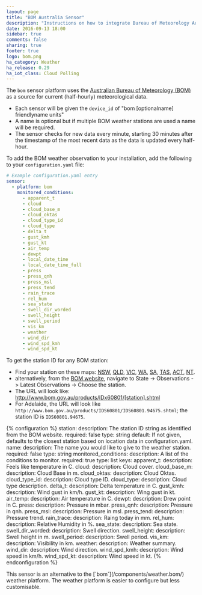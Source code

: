 ```yaml
---
layout: page
title: "BOM Australia Sensor"
description: "Instructions on how to integrate Bureau of Meteorology Australia weather conditions into Home Assistant."
date: 2016-09-13 18:00
sidebar: true
comments: false
sharing: true
footer: true
logo: bom.png
ha_category: Weather
ha_release: 0.29
ha_iot_class: Cloud Polling
---
```


The `bom` sensor platform uses the [Australian Bureau of Meteorology (BOM)](http://www.bom.gov.au) as a source for current (half-hourly) meteorological data.

- Each sensor will be given the `device_id` of "bom [optionalname] friendlyname units"
- A name is optional but if multiple BOM weather stations are used a name will be required.
- The sensor checks for new data every minute, starting 30 minutes after the timestamp of the most recent data as the data is updated every half-hour.

To add the BOM weather observation to your installation, add the following to your `configuration.yaml` file:

```yaml
# Example configuration.yaml entry
sensor:
  - platform: bom
    monitored_conditions:
      - apparent_t
      - cloud
      - cloud_base_m
      - cloud_oktas
      - cloud_type_id
      - cloud_type
      - delta_t
      - gust_kmh
      - gust_kt
      - air_temp
      - dewpt
      - local_date_time
      - local_date_time_full
      - press
      - press_qnh
      - press_msl
      - press_tend
      - rain_trace
      - rel_hum
      - sea_state
      - swell_dir_worded
      - swell_height
      - swell_period
      - vis_km
      - weather
      - wind_dir
      - wind_spd_kmh
      - wind_spd_kt
```

To get the station ID for any BOM station:
- Find your station on these maps: [NSW](http://www.bom.gov.au/nsw/observations/map.shtml), [QLD](http://www.bom.gov.au/qld/observations/map.shtml), [VIC](http://www.bom.gov.au/vic/observations/map.shtml), [WA](http://www.bom.gov.au/wa/observations/map.shtml), [SA](http://www.bom.gov.au/sa/observations/map.shtml), [TAS](http://www.bom.gov.au/tas/observations/map.shtml), [ACT](http://www.bom.gov.au/act/observations/canberramap.shtml), [NT](http://www.bom.gov.au/nt/observations/map.shtml).
 - alternatively, from the [BOM website](http://www.bom.gov.au/), navigate to State -> Observations -> Latest Observations -> Choose the station.
- The URL will look like: http://www.bom.gov.au/products/IDx60801/[station].shtml
 - For Adelaide, the URL will look like `http://www.bom.gov.au/products/IDS60801/IDS60801.94675.shtml`; the station ID is `IDS60801.94675`.

{% configuration %}
station:
  description: The station ID string as identified from the BOM website.
  required: false
  type: string
  default: If not given, defaults to the closest station based on location data in configuration.yaml.
name:
  description: The name you would like to give to the weather station.
  required: false
  type: string
monitored_conditions:
  description: A list of the conditions to monitor.
  required: true
  type: list
  keys:
    apparent_t:
      description: Feels like temperature in C.
    cloud:
      description: Cloud cover.
    cloud_base_m:
      description: Cloud Base in m.
    cloud_oktas:
      description: Cloud Oktas.
    cloud_type_id:
      description: Cloud type ID.
    cloud_type:
      description: Cloud type description.
    delta_t:
      description: Delta temperature in C.
    gust_kmh:
      description: Wind gust in km/h.
    gust_kt:
      description: Wing gust in kt.
    air_temp:
      description: Air temperature in C.
    dewpt:
      description: Drew point in C.
    press:
      description: Pressure in mbar.
    press_qnh:
      description: Pressure in qnh.
    press_msl:
      description: Pressure in msl.
    press_tend:
      description: Pressure trend.
    rain_trace:
      description: Raing today in mm.
    rel_hum:
      description: Relative Humidity in %.
    sea_state:
      description: Sea state.
    swell_dir_worded:
      description: Swell direction.
    swell_height:
      description: Swell height in m.
    swell_period:
      description: Swell period.
    vis_km:
      description: Visibility in km.
    weather:
      description: Weather summary.
    wind_dir:
      description: Wind direction.
    wind_spd_kmh:
      description: Wind speed in km/h.
    wind_spd_kt:
      description: Wind speed in kt.
{% endconfiguration %}

<p class='note'>
This sensor is an alternative to the [`bom`](/components/weather.bom/) weather platform.
The weather platform is easier to configure but less customisable.
</p>
